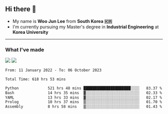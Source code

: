 ## Hi there 👋

- My name is **Woo Jun Lee** from **South Korea 🇰🇷**
- I'm currently pursuing my Master's degree in **Industrial Engineering** at **Korea University**

---

### What I've made

<a href="https://share.streamlit.io/tomtom1103/kuiai_hackathon_2022/main/JL_app.py"><img src="https://img.shields.io/badge/Journey Lee-161B22?style=for-the-badge&logo=streamlit&logoColor=FF4B4B"/></a> <a href="https://jeon-100.github.io/Dangzang/"><img src="https://img.shields.io/badge/당신을 위한 장학금, 당장!-161B22?style=for-the-badge&logo=react&logoColor=#61DAFB"/></a>

<!--START_SECTION:waka-->

```txt
From: 11 January 2022 - To: 06 October 2023

Total Time: 618 hrs 53 mins

Python             521 hrs 48 mins █████████████████████░░░░   83.37 %
Bash               14 hrs 35 mins  ▓░░░░░░░░░░░░░░░░░░░░░░░░   02.33 %
YAML               13 hrs 33 mins  ▓░░░░░░░░░░░░░░░░░░░░░░░░   02.17 %
Prolog             10 hrs 37 mins  ▒░░░░░░░░░░░░░░░░░░░░░░░░   01.70 %
Assembly           8 hrs 58 mins   ▒░░░░░░░░░░░░░░░░░░░░░░░░   01.43 %
```

<!--END_SECTION:waka-->
